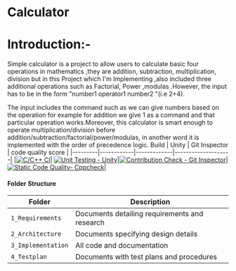# Calculator


# Introduction:-   
Simple calculator is a project to allow users to calculate basic four operations in mathematics ,they are addition, subtraction, multiplication, division but in this Project
which I'm Implementing ,also included three additional operations such as Factorial, Power ,modulas .However, the input has to be in the form "number1 operator1 number2
"(i.e 2+4).    

The input includes the command such as we can give numbers based on the operation for example for addition we give 1 as a command and that particular operation works.Moreover, this calculator is smart enough to operate multiplication/division before addition/subtraction/factorial/power/modulas, in another word it is implemented with the
order of precedence logic.
Build | Unity | Git Inspector | code quality score |
|---------|------------|-------------|--------------------|
|[![C/C++ CI](https://github.com/Choudhury99/M1_Calculator/actions/workflows/c++.yml/badge.svg)](https://github.com/Choudhury99/M1_Calculator/actions/workflows/c++.yml)| [![Unit Testing - Unity](https://github.com/Choudhury99/M1_Calculator/actions/workflows/unity.yml/badge.svg)](https://github.com/Choudhury99/M1_Calculator/actions/workflows/unity.yml)|[![Contribution Check - Git Inspector](https://github.com/Choudhury99/M1_Calculator/actions/workflows/codeinspector.yml/badge.svg)](https://github.com/Choudhury99/M1_Calculator/actions/workflows/codeinspector.yml)|[![Static Code Quality- Cppcheck](https://github.com/Choudhury99/M1_Calculator/actions/workflows/cpp.yml/badge.svg)](https://github.com/Choudhury99/M1_Calculator/actions/workflows/cpp.yml)|

#### Folder Structure
Folder             | Description
-------------------| -----------------------------------------
`1_Requirements`   | Documents detailing requirements and research
`2_Architecture`         | Documents specifying design details
`3_Implementation` | All code and documentation
`4_Testplan`      | Documents with test plans and procedures
